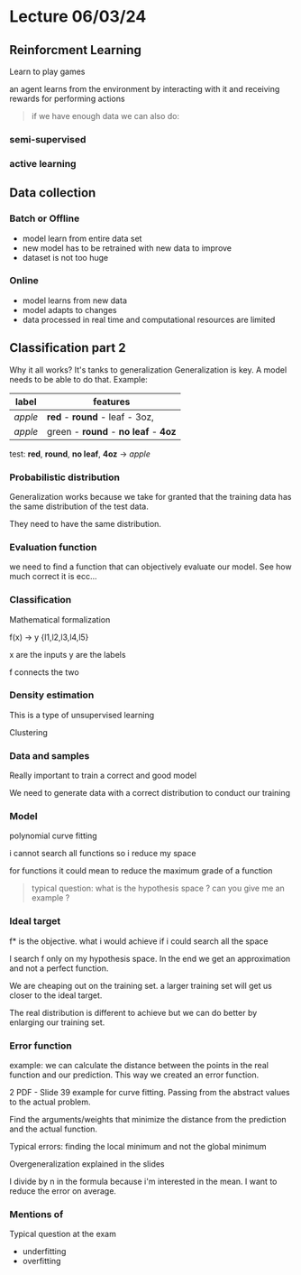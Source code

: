 # Lecture 06/03/24

## Reinforcment Learning

Learn to play games

an agent learns from the environment by interacting with it and
receiving rewards for performing actions

> if we have enough data we can also do:

### semi-supervised

### active learning

## Data collection

### Batch or Offline

- model learn from entire data set
- new model has to be retrained with new data to improve
- dataset is not too huge

### Online

- model learns from new data
- model adapts to changes
- data processed in real time and computational resources are limited

## Classification part 2

Why it all works? It's tanks to generalization
Generalization is key. A model needs to be able to do that.
Example:

| label | features |
| --- | --- |
_apple_ | **red** - **round** - leaf - 3oz,
_apple_ | green - **round** - **no leaf** - **4oz**

test: **red**, **round**, **no leaf**, **4oz** -> _apple_

### Probabilistic distribution

Generalization works because we take for granted that the training data has the same distribution of the test data.

They need to have the same distribution.

### Evaluation function

we need to find a function that can objectively evaluate our model. See how much correct it is ecc...

### Classification

Mathematical formalization

f(x) -> y {l1,l2,l3,l4,l5}

x are the inputs
y are the labels

f connects the two

### Density estimation

This is a type of unsupervised learning

Clustering

### Data and samples

Really important to train a correct and good model

We need to generate data with a correct distribution to conduct our training

### Model

polynomial curve fitting

i cannot search all functions so i reduce my space

for functions it could mean to reduce the maximum grade of a function

> typical question: what is the hypothesis space ? can you give me an example ?

### Ideal target

f* is the objective. what i would achieve if i could search all the space

I search f only on my hypothesis space. In the end we get an approximation and not a perfect function.

We are cheaping out on the training set. a larger training set will get us closer to the ideal target.

The real distribution is different to achieve but we can do better by enlarging our training set.


### Error function

example: we can calculate the distance between the points in the real function and our prediction. This way we created an error function.

2 PDF - Slide 39 example for curve fitting. Passing from the abstract values to the actual problem.

Find the arguments/weights that minimize the distance from the prediction and the actual function.

Typical errors: finding the local minimum and not the global minimum

Overgeneralization explained in the slides

I divide by n in the formula because i'm interested in the mean. I want to reduce the error on average.

### Mentions of

Typical question at the exam

- underfitting
- overfitting